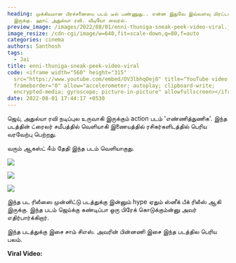 ```yaml
---
heading: முக்கியமான பிரச்சனையை படம் டீல் பண்ணுது.. என்ன இதுவே இவ்வளவு மிரட்டலா
  இருக்கு. ஹாட் அதுல்யா ரவி. வீடியோ வைரல்.
preview_image: /images/2022/08/01/enni-thuniga-sneak-peek-video-viral.jpeg
image_resize: /cdn-cgi/image/w=640,fit=scale-down,q=80,f=auto
categories: cinema
authors: Santhosh
tags:
  - Jai
title: enni-thuniga-sneak-peek-video-viral
code: <iframe width="560" height="315"
  src="https://www.youtube.com/embed/OV3lbhqOej8" title="YouTube video player"
  frameborder="0" allow="accelerometer; autoplay; clipboard-write;
  encrypted-media; gyroscope; picture-in-picture" allowfullscreen></iframe>
date: 2022-08-01 17:44:17 +0530
---
```

ஜெய், அதுல்யா ரவி நடிப்புல உருவாகி இருக்கும் action படம் 'எண்ணித்துணிக'. இந்த படத்தின் ட்ரைலர் சமீபத்தில் வெளியாகி இணையத்தில் ரசிகர்களிடத்தில் பெரிய வரவேற்பு பெற்றது.

வரும் ஆகஸ்ட் 4ம் தேதி இந்த படம் வெளியாகுது.

![](/images/2022/08/01/ennithuniga-video-viral-1.jpeg)

![](/images/2022/08/01/ennithuniga-video-viral-2.jpeg)

![](/images/2022/08/01/ennithuniga-video-viral-3.jpeg)

இந்த பட ரிலீஸை முன்னிட்டு படத்துக்கு இன்னும் hype ஏதும் ஸ்னீக் பீக் ரிலீஸ் ஆகி இருக்கு. இந்த படம் ஜெய்க்கு கண்டிப்பா ஒரு பிரேக் கொடுக்கும்ன்னு அவர் எதிர்பார்க்கிறார்.

இந்த படத்துக்கு இசை சாம் சிஎஸ். அவரின் பின்னணி இசை இந்த படத்தில பெரிய பலம்.

**Viral Video:**